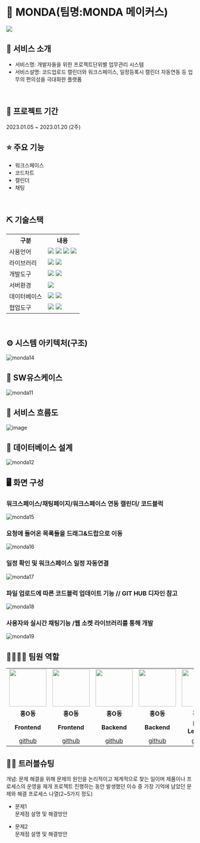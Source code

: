 # 📎 MONDA(팀명:MONDA 메이커스)
<img src="https://capsule-render.vercel.app/api?type=waving&color=gradient&height=200&section=header&text=MONDA!&fontSize=90" />


## 👀 서비스 소개
* 서비스명:  개발자들을 위한 프로젝트단위별 업무관리 시스템
* 서비스설명: 코드업로드 캘린더와 워크스페이스, 일정등록시 캘린더 자동연동 등 업무의 편의성을 극대화한 플랫폼
<br>

## 📅 프로젝트 기간
2023.01.05 ~ 2023.01.20 (2주)
<br>

## ⭐ 주요 기능
* 워크스페이스
* 코드차트
* 캘린더
* 채팅
<br>

## ⛏ 기술스택
<table>
    <tr>
        <th>구분</th>
        <th>내용</th>
    </tr>
    <tr>
        <td>사용언어</td>
        <td>
            <img src="https://img.shields.io/badge/Java-007396?style=for-the-badge&logo=java&logoColor=white"/>
            <img src="https://img.shields.io/badge/HTML5-E34F26?style=for-the-badge&logo=HTML5&logoColor=white"/>
            <img src="https://img.shields.io/badge/CSS3-1572B6?style=for-the-badge&logo=CSS3&logoColor=white"/>
            <img src="https://img.shields.io/badge/JavaScript-F7DF1E?style=for-the-badge&logo=JavaScript&logoColor=white"/>
        </td>
    </tr>
    <tr>
        <td>라이브러리</td>
        <td>
            <img src="https://img.shields.io/badge/BootStrap-7952B3?style=for-the-badge&logo=BootStrap&logoColor=white"/>
            <img src="https://img.shields.io/badge/KakaoMap-FFCD00?style=for-the-badge&logo=Kakao&logoColor=white"/>
        </td>
    </tr>
    <tr>
        <td>개발도구</td>
        <td>
            <img src="https://img.shields.io/badge/Eclipse-2C2255?style=for-the-badge&logo=Eclipse&logoColor=white"/>
            <img src="https://img.shields.io/badge/VSCode-007ACC?style=for-the-badge&logo=VisualStudioCode&logoColor=white"/>
        </td>
    </tr>
    <tr>
        <td>서버환경</td>
        <td>
            <img src="https://img.shields.io/badge/Apache Tomcat-D22128?style=for-the-badge&logo=Apache Tomcat&logoColor=white"/>
        </td>
    </tr>
    <tr>
        <td>데이터베이스</td>
        <td>
            <img src="https://img.shields.io/badge/Firebase-FFCA28?style=for-the-badge&logo=Firebase&logoColor=white"/>
            <img src="https://img.shields.io/badge/Oracle 11g-F80000?style=for-the-badge&logo=Oracle&logoColor=white"/>
        </td>
    </tr>
    <tr>
        <td>협업도구</td>
        <td>
            <img src="https://img.shields.io/badge/Git-F05032?style=for-the-badge&logo=Git&logoColor=white"/>
            <img src="https://img.shields.io/badge/GitHub-181717?style=for-the-badge&logo=GitHub&logoColor=white"/>
        </td>
    </tr>
</table>


<br>

## ⚙ 시스템 아키텍처(구조)
![monda14](https://user-images.githubusercontent.com/120652126/218669720-e182d22d-083b-46f5-b56d-b2c86d303f0b.png)
<br>

## 📌 SW유스케이스
![monda11](https://user-images.githubusercontent.com/120652126/218670111-8e8365a3-87e4-4b5a-96a6-982ee6c6c0fd.png)
<br>

## 📌 서비스 흐름도
![image](https://user-images.githubusercontent.com/25995055/178401048-d6484bda-a2d7-40e1-998b-2bd195cd9f89.png)
<br>

## 📌 데이터베이스 설계
![monda12](https://user-images.githubusercontent.com/120652126/218670583-bb7f4526-7e96-45cd-b4a0-4a6c87724fbc.png)
<br>

## 🖥 화면 구성

### 워크스페이스/채팅페이지/워크스페이스 연동 캘린더/ 코드블럭
![monda15](https://user-images.githubusercontent.com/120652126/218670875-c648029b-e4ee-4d13-8568-1d07119b2266.png)
<br>

### 요청에 들어온 목록들을 드래그&드랍으로 이동
![monda16](https://user-images.githubusercontent.com/120652126/218671415-6fd1c052-2f23-4262-87d1-4d372b4adf0b.png)
<br>

### 일정 확인 및 워크스페이스 일정 자동연결
![monda17](https://user-images.githubusercontent.com/120652126/218671424-6d2c6a6b-7cbb-4a77-a235-8424dc5d30b1.png)
<br>

### 파일 업로드에 따른 코드블럭 업데이트 기능 // GIT HUB 디자인 참고
![monda18](https://user-images.githubusercontent.com/120652126/218671478-1706b60d-1295-4b0d-9696-8d1cb441f89d.png)
<br>

### 사용자와 실시간 채팅기능 /웹 소켓 라이브러리를 통해 개발
![monda19](https://user-images.githubusercontent.com/120652126/218671515-6e95ceea-1522-49f5-9a92-24391810d146.png)
<br>
## 👨‍👩‍👦‍👦 팀원 역할
<table>
  <tr>
    <td align="center"><img src="https://item.kakaocdn.net/do/fd49574de6581aa2a91d82ff6adb6c0115b3f4e3c2033bfd702a321ec6eda72c" width="100" height="100"/></td>
    <td align="center"><img src="https://mb.ntdtv.kr/assets/uploads/2019/01/Screen-Shot-2019-01-08-at-4.31.55-PM-e1546932545978.png" width="100" height="100"/></td>
    <td align="center"><img src="https://mblogthumb-phinf.pstatic.net/20160127_177/krazymouse_1453865104404DjQIi_PNG/%C4%AB%C4%AB%BF%C0%C7%C1%B7%BB%C1%EE_%B6%F3%C0%CC%BE%F0.png?type=w2" width="100" height="100"/></td>
    <td align="center"><img src="https://i.pinimg.com/236x/ed/bb/53/edbb53d4f6dd710431c1140551404af9.jpg" width="100" height="100"/></td>
    <td align="center"><img src="https://pbs.twimg.com/media/B-n6uPYUUAAZSUx.png" width="100" height="100"/></td>
  </tr>
  <tr>
    <td align="center"><strong>홍O동</strong></td>
    <td align="center"><strong>홍O동</strong></td>
    <td align="center"><strong>홍O동</strong></td>
    <td align="center"><strong>홍O동</strong></td>
    <td align="center"><strong>홍O동</strong></td>
  </tr>
  <tr>
    <td align="center"><b>Frontend</b></td>
    <td align="center"><b>Frontend</b></td>
    <td align="center"><b>Backend</b></td>
    <td align="center"><b>Backend</b></td>
    <td align="center"><b>Deep Learning</b></td>
  </tr>
  <tr>
    <td align="center"><a href="https://github.com/자신의username작성해주세요" target='_blank'>github</a></td>
    <td align="center"><a href="https://github.com/자신의username작성해주세요" target='_blank'>github</a></td>
    <td align="center"><a href="https://github.com/자신의username작성해주세요" target='_blank'>github</a></td>
    <td align="center"><a href="https://github.com/자신의username작성해주세요" target='_blank'>github</a></td>
    <td align="center"><a href="https://github.com/자신의username작성해주세요" target='_blank'>github</a></td>
  </tr>
</table>

## 🤾‍♂️ 트러블슈팅
개념: 문제 해결을 위해 문제의 원인을 논리적이고 체계적으로 찾는 일이며 제품이나 프로세스의 운영을 재개
프로젝트 진행하는 동안 발생했던 이슈 중 가장 기억에 남았던 문제와 해결 프로세스 나열(2~5가지 정도)
  
* 문제1<br>
 문제점 설명 및 해결방안
 
* 문제2<br>
 문제점 설명 및 해결방안
